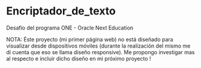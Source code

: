 # Encriptador_de_texto
Desafío del programa ONE - Oracle Next Education

NOTA: Éste proyecto (mi primer página web) no está diseñado para visualizar desde dispositivos móviles
(durante la realización del mismo me dí cuenta que eso se llama diseño responsive).
Me propongo investigar mas al respecto e incluir dicho diseño en mi próximo proyecto !
